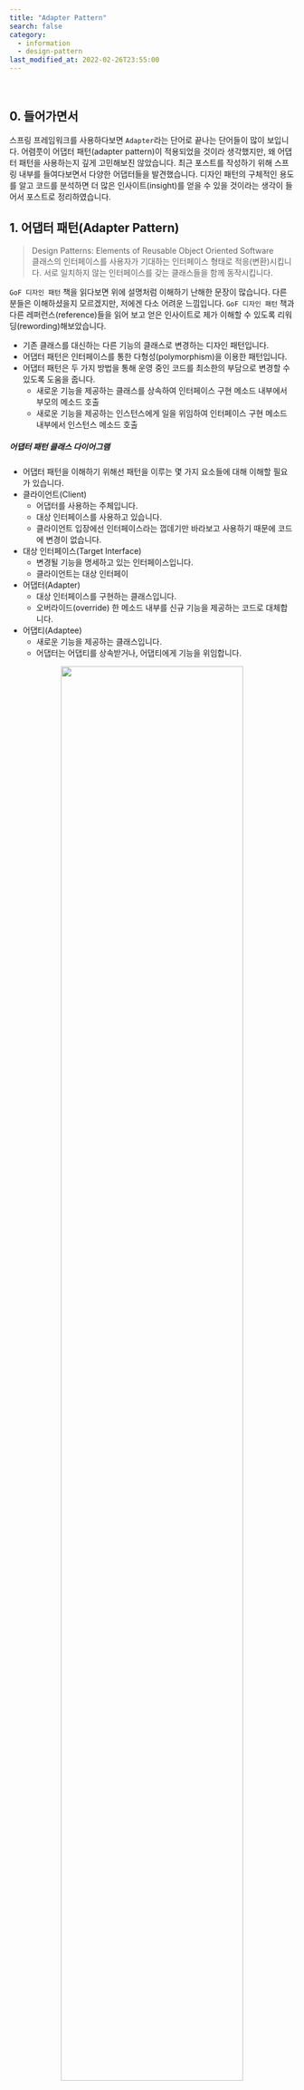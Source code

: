 ```yaml
---
title: "Adapter Pattern"
search: false
category:
  - information
  - design-pattern
last_modified_at: 2022-02-26T23:55:00
---
```


<br>

## 0. 들어가면서

스프링 프레임워크를 사용하다보면 `Adapter`라는 단어로 끝나는 단어들이 많이 보입니다. 
어렴풋이 어댑터 패턴(adapter pattern)이 적용되었을 것이라 생각했지만, 왜 어댑터 패턴을 사용하는지 깊게 고민해보진 않았습니다. 
최근 포스트를 작성하기 위해 스프링 내부를 들여다보면서 다양한 어댑터들을 발견했습니다. 
디자인 패턴의 구체적인 용도를 알고 코드를 분석하면 더 많은 인사이트(insight)를 얻을 수 있을 것이라는 생각이 들어서 포스트로 정리하였습니다. 

## 1. 어댑터 패턴(Adapter Pattern)

> Design Patterns: Elements of Reusable Object Oriented Software<br>
> 클래스의 인터페이스를 사용자가 기대하는 인터페이스 형태로 적응(변환)시킵니다. 
> 서로 일치하지 않는 인터페이스를 갖는 클래스들을 함께 동작시킵니다. 

`GoF 디자인 패턴` 책을 읽다보면 위에 설명처럼 이해하기 난해한 문장이 많습니다. 
다른 분들은 이해하셨을지 모르겠지만, 저에겐 다소 어려운 느낌입니다. 
`GoF 디자인 패턴` 책과 다른 레퍼런스(reference)들을 읽어 보고 얻은 인사이트로 제가 이해할 수 있도록 리워딩(rewording)해보았습니다. 
- 기존 클래스를 대신하는 다른 기능의 클래스로 변경하는 디자인 패턴입니다. 
- 어댑터 패턴은 인터페이스를 통한 다형성(polymorphism)을 이용한 패턴입니다.
- 어댑터 패턴은 두 가지 방법을 통해 운영 중인 코드를 최소한의 부담으로 변경할 수 있도록 도움을 줍니다.
    - 새로운 기능을 제공하는 클래스를 상속하여 인터페이스 구현 메소드 내부에서 부모의 메소드 호출
    - 새로운 기능을 제공하는 인스턴스에게 일을 위임하여 인터페이스 구현 메소드 내부에서 인스턴스 메소드 호출

##### 어댑터 패턴 클래스 다이어그램
- 어댑터 패턴을 이해하기 위해선 패턴을 이루는 몇 가지 요소들에 대해 이해할 필요가 있습니다. 
- 클라이언트(Client) 
    - 어댑터를 사용하는 주체입니다. 
    - 대상 인터페이스를 사용하고 있습니다.
    - 클라이언트 입장에선 인터페이스라는 껍데기만 바라보고 사용하기 때문에 코드에 변경이 없습니다.
- 대상 인터페이스(Target Interface) 
    - 변경될 기능을 명세하고 있는 인터페이스입니다.
    - 클라이언트는 대상 인터페이
- 어댑터(Adapter)
    - 대상 인터페이스를 구현하는 클래스입니다.
    - 오버라이드(override) 한 메소드 내부를 신규 기능을 제공하는 코드로 대체합니다.
- 어댑티(Adaptee)
    - 새로운 기능을 제공하는 클래스입니다.
    - 어댑터는 어댑티를 상속받거나, 어댑티에게 기능을 위임합니다.

<p align="center">
    <img src="/images/adapter-pattern-01.JPG" width="80%" class="image__border">
</p>
<center>https://yaboong.github.io/design-pattern/2018/10/15/adapter-pattern/</center>

### 1.1. Client 클래스
- `TargetInterface` 인터페이스를 사용하는 클래스입니다.
- 인터페이스를 통해 `doThing` 기능을 제공 받습니다.
- `doThing` 메소드 내부가 어떻게 바뀌는지 클라이언트는 관심이 없습니다.

```java
public class Client {

    private final TargetInterface targetInterface;

    public Client(TargetInterface targetInterface) {
        this.targetInterface = targetInterface;
    }

    public void requestSomething() {
        targetInterface.doThing();
    }
}
```

### 1.2. TargetInterface 인터페이스
- `Client` 인스턴스에게 `doThing` 기능을 제공합니다.

```java
public interface TargetInterface {

    void doThing();
}
```

### 1.3. Adaptee 클래스
- 신규 기능을 제공하는 클래스입니다.
- 서드 파티(third party) 라이브러리의 클래스이거나 신규 비즈니스를 위해 만든 클래스일 수 있습니다.

```java
public class Adaptee {

    public void doNewThing() {
        System.out.println("do new thing");
    }
}
```

### 1.4. OldTargetImplementation 클래스
- 현재 운영 중인 코드에서 사용 중인 클래스입니다.
- 이 클래스가 제공하는 기능을 `Adaptee` 클래스가 제공하는 신규 기능으로 대체합니다.

```java
public class OldTargetImplementation implements TargetInterface {

    @Override
    public void doThing() {
        System.out.println("do old thing");
    }
}
```

### 1.5. 클래스 상속 어댑터 패턴

상속을 통해 문제를 해결합니다. 

#### 1.5.1. Adapter 클래스
- `TargetInterface` 인터페이스를 구현합니다.
- `Adaptee` 클래스를 상속합니다.
- `TargetInterface` 인터페이스에서 오버라이드 한 기능을 부모 클래스의 기능으로 변경합니다.

```java
public class Adapter extends Adaptee implements TargetInterface {

    @Override
    public void doThing() {
        // do new thing by using method from super class
        super.doNewThing();
    }
}
```

#### 1.5.2. 사용 방법
- 클라이언트 인스턴스에 이전 클래스 대신 새로운 어댑터 인스턴스를 전달합니다. 

```java
public class InheritanceUsage {

    public static void main(String[] args) {
        // Client client = new Client(new OldTargetImplementation());
        Client client = new Client(new Adapter());
        client.requestSomething();
    }
}
```

##### 클래스 상속 어댑터 패턴 클래스 다이어그램

<p align="center">
    <img src="/images/adapter-pattern-02.JPG" width="80%" class="image__border">
</p>

### 1.6. 인스턴스 어댑터 패턴

위임(delegating)을 통해 문제를 해결합니다. 

#### 1.5.1. Adapter 클래스
- `TargetInterface` 인터페이스를 구현합니다.
- `Adaptee` 클래스를 전달받습니다.
- 오버라이드 한 메소드 내부에서 `Adaptee` 인스턴스에게 일을 위임합니다.

```java
public class Adapter implements TargetInterface {

    private final Adaptee adaptee;

    public Adapter(Adaptee adaptee) {
        this.adaptee = adaptee;
    }

    @Override
    public void doThing() {
        // delegate doing new thing to adaptee
        adaptee.doNewThing();
    }
}
```

#### 1.5.2. 사용 방법
- 어댑터 인스턴스에게 어댑티 인스턴스를 전달합니다.
- 클라이언트 인스턴스에 이전 클래스 대신 새로운 어댑터 인스턴스를 전달합니다. 

```java
public class DelegateUsage {

    public static void main(String[] args) {
        // Client client = new Client(new OldTargetImplementation());
        Adapter adapter = new Adapter(new Adaptee());
        Client client = new Client(adapter);
        client.requestSomething();
    }
}
```

##### 인스턴스 어댑터 패턴 클래스 다이어그램

<p align="center">
    <img src="/images/adapter-pattern-03.JPG" width="80%" class="image__border">
</p>

## 2. Adapter pattern in Spring

`Spring` 프레임워크에서 어댑터 패턴이 적용된 케이스를 찾아보았습니다. 

### 2.1. GsonBuilderUtils 클래스
- 클래스 내부에 `Base64TypeAdapter`가 존재합니다.
- 클라이언트는 `GsonBuilder` 클래스입니다.
    - `GsonBuilder` 클래스는 `Gson` 객체를 만들 때 바이트 배열 (역)직렬화를 위한 어댑터를 주입할 것으로 예상됩니다.
    - `Gson` 객체는 어댑터 클래스를 이용해 특정 자료형에 대한 직렬화, 역직렬화 기능을 처리합니다.
- 대상 인터페이스는 `JsonSerializer` 입니다.
    - `serialize` 기능과 `deserialize` 기능을 새로운 기능으로 변경합니다.
- 어댑티 클래스는 `Base64Utils` 입니다.
    - 바이트 배열을 인코딩 된 문자열로 변경합니다.
    - 인코딩 된 문자열을 바이트 배열로 변경합니다.
- 어댑터 클래스는 `Base64TypeAdapter` 클래스입니다.
    - 바이트 배열에 대한 `Json` 직렬화, 역직렬화 기능을 새롭게 변경합니다. 
    - `Base64Utils` 클래스에게 직렬화, 역질렬화 일을 위임합니다.

```java
package org.springframework.http.converter.json;

import com.google.gson.GsonBuilder;
import com.google.gson.JsonDeserializationContext;
import com.google.gson.JsonDeserializer;
import com.google.gson.JsonElement;
import com.google.gson.JsonPrimitive;
import com.google.gson.JsonSerializationContext;
import com.google.gson.JsonSerializer;
import java.lang.reflect.Type;
import org.springframework.util.Base64Utils;

public abstract class GsonBuilderUtils {

    public GsonBuilderUtils() {
    }

    public static GsonBuilder gsonBuilderWithBase64EncodedByteArrays() {
        GsonBuilder builder = new GsonBuilder();
        builder.registerTypeHierarchyAdapter(byte[].class, new GsonBuilderUtils.Base64TypeAdapter());
        return builder;
    }

    private static class Base64TypeAdapter implements JsonSerializer<byte[]>, Base64TypeAdapter<byte[]> {
        private Base64TypeAdapter() {
        }

        public JsonElement serialize(byte[] src, Type typeOfSrc, JsonSerializationContext context) {
            return new JsonPrimitive(Base64Utils.encodeToString(src));
        }

        public byte[] deserialize(JsonElement json, Type type, JsonDeserializationContext cxt) {
            return Base64Utils.decodeFromString(json.getAsString());
        }
    }
}
```

### 2.2. RsaKeyConversionServicePostProcessor 클래스
- 내부적으로 두 개의 어댑터가 사용됩니다.
- `ResourceKeyConverterAdapter` 클래스
    - 클라이언트는 `ConverterRegistry` 클래스이며, 이 곳에 등록되어 프레임워크 내부에서 사용될 것으로 예상됩니다.
    - 대상 인터페이스는 `Converter`이며, `convert` 기능을 새로운 기능으로 변경합니다.
    - 어댑티는 `this.pemInputStreamConverter().andThen(this.autoclose(delegate));` 메소드 호출을 통해 만들어진 `Converter` 인스턴스입니다.
- `ConverterPropertyEditorAdapter` 클래스
    - 클라이언트는 `PropertyEditorRegistrar` 클래스이며, 이 곳에 등록되어 프레임워크 내부에서 사용될 것으로 예상됩니다.
    - 대상은 `PropertyEditorSupport` 클래스이며, `getAsText`과 `setAsText` 기능을 새로운 기능으로 변경합니다.
    - 어댑티는 `ResourceKeyConverterAdapter` 어댑터 인스턴스입니다.

```java
package org.springframework.security.config.crypto;

// import classes

public class RsaKeyConversionServicePostProcessor implements BeanFactoryPostProcessor {

    private static final String CONVERSION_SERVICE_BEAN_NAME = "conversionService";
    private RsaKeyConversionServicePostProcessor.ResourceKeyConverterAdapter<RSAPublicKey> x509 = new RsaKeyConversionServicePostProcessor.ResourceKeyConverterAdapter(RsaKeyConverters.x509());
    private RsaKeyConversionServicePostProcessor.ResourceKeyConverterAdapter<RSAPrivateKey> pkcs8 = new RsaKeyConversionServicePostProcessor.ResourceKeyConverterAdapter(RsaKeyConverters.pkcs8());

    public RsaKeyConversionServicePostProcessor() {
    }

    public void setResourceLoader(ResourceLoader resourceLoader) {
        Assert.notNull(resourceLoader, "resourceLoader cannot be null");
        this.x509.setResourceLoader(resourceLoader);
        this.pkcs8.setResourceLoader(resourceLoader);
    }

    public void postProcessBeanFactory(ConfigurableListableBeanFactory beanFactory) throws BeansException {
        if (!this.hasUserDefinedConversionService(beanFactory)) {
            ConversionService service = beanFactory.getConversionService();
            if (service instanceof ConverterRegistry) {
                ConverterRegistry registry = (ConverterRegistry)service;
                registry.addConverter(String.class, RSAPrivateKey.class, this.pkcs8);
                registry.addConverter(String.class, RSAPublicKey.class, this.x509);
            } else {
                beanFactory.addPropertyEditorRegistrar((registryx) -> {
                    registryx.registerCustomEditor(RSAPublicKey.class, new RsaKeyConversionServicePostProcessor.ConverterPropertyEditorAdapter(this.x509));
                    registryx.registerCustomEditor(RSAPrivateKey.class, new RsaKeyConversionServicePostProcessor.ConverterPropertyEditorAdapter(this.pkcs8));
                });
            }

        }
    }

    private boolean hasUserDefinedConversionService(ConfigurableListableBeanFactory beanFactory) {
        return beanFactory.containsBean("conversionService") && beanFactory.isTypeMatch("conversionService", ConversionService.class);
    }

    static class ResourceKeyConverterAdapter<T extends Key> implements Converter<String, T> {
        private ResourceLoader resourceLoader = new DefaultResourceLoader();
        private final Converter<String, T> delegate;

        ResourceKeyConverterAdapter(Converter<InputStream, T> delegate) {
            this.delegate = this.pemInputStreamConverter().andThen(this.autoclose(delegate));
        }

        public T convert(String source) {
            return (Key)this.delegate.convert(source);
        }

        void setResourceLoader(ResourceLoader resourceLoader) {
            Assert.notNull(resourceLoader, "resourceLoader cannot be null");
            this.resourceLoader = resourceLoader;
        }

        private Converter<String, InputStream> pemInputStreamConverter() {
            return (source) -> {
                return source.startsWith("-----") ? this.toInputStream(source) : this.toInputStream(this.resourceLoader.getResource(source));
            };
        }

        private InputStream toInputStream(String raw) {
            return new ByteArrayInputStream(raw.getBytes(StandardCharsets.UTF_8));
        }

        private InputStream toInputStream(Resource resource) {
            try {
                return resource.getInputStream();
            } catch (IOException var3) {
                throw new UncheckedIOException(var3);
            }
        }

        private <T> Converter<InputStream, T> autoclose(Converter<InputStream, T> inputStreamKeyConverter) {
            return (inputStream) -> {
                try {
                    InputStream is = inputStream;
                    Object var3;
                    try {
                        var3 = inputStreamKeyConverter.convert(is);
                    } catch (Throwable var6) {
                        if (inputStream != null) {
                            try {
                                is.close();
                            } catch (Throwable var5) {
                                var6.addSuppressed(var5);
                            }
                        }
                        throw var6;
                    }
                    if (inputStream != null) {
                        inputStream.close();
                    }
                    return var3;
                } catch (IOException var7) {
                    throw new UncheckedIOException(var7);
                }
            };
        }
    }

    private static class ConverterPropertyEditorAdapter<T> extends PropertyEditorSupport {
        private final Converter<String, T> converter;

        ConverterPropertyEditorAdapter(Converter<String, T> converter) {
            this.converter = converter;
        }

        public String getAsText() {
            return null;
        }

        public void setAsText(String text) throws IllegalArgumentException {
            if (StringUtils.hasText(text)) {
                this.setValue(this.converter.convert(text));
            } else {
                this.setValue((Object)null);
            }
        }
    }
}
```

#### TEST CODE REPOSITORY
- <https://github.com/Junhyunny/blog-in-action/tree/master/2022-02-25-adapter-pattern>

#### REFERENCE
- [Design Patterns: Elements of Reusable Object Oriented Software][design-pattern-book-link]
- <https://zion830.tistory.com/44>
- <https://yaboong.github.io/design-pattern/2018/10/15/adapter-pattern/>

[design-pattern-book-link]: https://www.kyobobook.co.kr/product/detailViewKor.laf?mallGb=KOR&ejkGb=KOR&barcode=9791195444953
